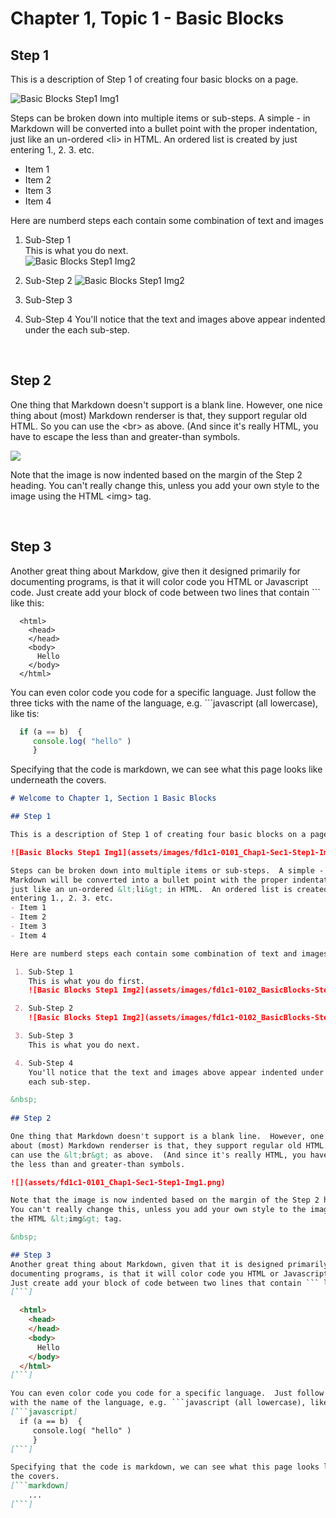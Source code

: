 # Chapter 1, Topic 1 - Basic Blocks

## Step 1 

This is a description of Step 1 of creating four basic blocks on a page.

![Basic Blocks Step1 Img1](assets/images/fd1c1-0101_Chap1-Sec1-Step1-Img1.png) 

Steps can be broken down into multiple items or sub-steps.  A simple - in Markdown will be converted into a bullet point with the proper indentation, just like an un-ordered &lt;li&gt; in HTML.  An ordered list is created by just entering 1., 2. 3. etc. 
- Item 1 
- Item 2 
- Item 3 
- Item 4 

Here are numberd steps each contain some combination of text and images

 1. Sub-Step 1  
    This is what you do next.  
    ![Basic Blocks Step1 Img2](assets/images/fd1c1-0102_BasicBlocks-Step1-Img2.png) 

 2. Sub-Step 2
    ![Basic Blocks Step1 Img2](assets/images/fd1c1-0102_BasicBlocks-Step1-Img2.png) 

 3. Sub-Step 3
     

 4. Sub-Step 4
    You'll notice that the text and images above appear indented under the each sub-step.

&nbsp;  
 
## Step 2

One thing that Markdown doesn't support is a blank line.  However, one nice thing about (most) Markdown renderser is that, they support regular old HTML.  So you can use the &lt;br&gt; as above.  (And since it's really HTML, you have to escape the less than and greater-than symbols.

![](assets/images/fd1c1-0101_Chap1-Sec1-Step1-Img1.png)

Note that the image is now indented based on the margin of the Step 2 heading. You can't really change this, unless you add your own style to the image using the HTML &lt;img&gt; tag.  

&nbsp;  

## Step 3
Another great thing about Markdow, give then it designed primarily for documenting programs, is that it will color code you HTML or Javascript code.  Just create add your block of code between two lines that contain ``` like this:
```
  <html>
    <head>
    </head>
    <body>
      Hello
    </body>
  </html>
```   
You can even color code you code for a specific language.  Just follow the three ticks with the name of the language, e.g. ```javascript (all lowercase), like tis:  
```javascript
  if (a == b)  { 
     console.log( "hello" )
     } 
```
Specifying that the code is markdown, we can see what this page looks like underneath the covers.  
```markdown
# Welcome to Chapter 1, Section 1 Basic Blocks

## Step 1 

This is a description of Step 1 of creating four basic blocks on a page.

![Basic Blocks Step1 Img1](assets/images/fd1c1-0101_Chap1-Sec1-Step1-Img1.png) 

Steps can be broken down into multiple items or sub-steps.  A simple - in 
Markdown will be converted into a bullet point with the proper indentation,  
just like an un-ordered &lt;li&gt; in HTML.  An ordered list is created by  
entering 1., 2. 3. etc. 
- Item 1 
- Item 2 
- Item 3 
- Item 4 

Here are numberd steps each contain some combination of text and images

 1. Sub-Step 1  
    This is what you do first.  
    ![Basic Blocks Step1 Img2](assets/images/fd1c1-0102_BasicBlocks-Step1-Img2.png) 

 2. Sub-Step 2
    ![Basic Blocks Step1 Img2](assets/images/fd1c1-0102_BasicBlocks-Step1-Img2.png) 

 3. Sub-Step 3
    This is what you do next.  

 4. Sub-Step 4
    You'll notice that the text and images above appear indented under 
    each sub-step.

&nbsp;  
 
## Step 2

One thing that Markdown doesn't support is a blank line.  However, one nice thing 
about (most) Markdown renderser is that, they support regular old HTML.  So you 
can use the &lt;br&gt; as above.  (And since it's really HTML, you have to escape 
the less than and greater-than symbols.

![](assets/fd1c1-0101_Chap1-Sec1-Step1-Img1.png)

Note that the image is now indented based on the margin of the Step 2 heading. 
You can't really change this, unless you add your own style to the image using 
the HTML &lt;img&gt; tag.  

&nbsp;  

## Step 3
Another great thing about Markdown, given that it is designed primarily for 
documenting programs, is that it will color code you HTML or Javascript code.  
Just create add your block of code between two lines that contain ``` like this:
[```]

  <html>
    <head>
    </head>
    <body>
      Hello
    </body>
  </html>
[```]

You can even color code you code for a specific language.  Just follow the three ticks 
with the name of the language, e.g. ```javascript (all lowercase), like this:  
[```javascript]
  if (a == b)  { 
     console.log( "hello" )
     } 
[```]

Specifying that the code is markdown, we can see what this page looks like underneath 
the covers.
[```markdown]
    ... 
[```]
``` 

